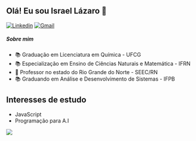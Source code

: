 ## Olá! Eu sou Israel Lázaro :floppy_disk:



 [![Linkedin](https://img.shields.io/badge/-Linkedin-blue?style=plastic&logo=Linkedin&link=https://www.linkedin.com/in/israel-lázaro-9a95a587/)](https://www.linkedin.com/in/israel-lázaro-9a95a587/)
 [![Gmail](https://img.shields.io/badge/-Gmail-c14438?style=plastic&logo=Gmail&logoColor=white&link=mailto:seu_email)](mailto:israel.lazaro@academico.ifpb.edu.br)
 

##### Sobre mim  

* :books:  Graduação em Licenciatura em Química - UFCG
* :books:  Especialização em Ensino de Ciências Naturais e Matemática - IFRN
* :school: Professor no estado do Rio Grande do Norte - SEEC/RN
* :books:  Graduando em Análise e Desenvolvimento de Sistemas - IFPB

## Interesses de estudo

* JavaScript
* Programação para A.I

![](https://www.bustan.ca/DesktopModules/CATALooKStore/Skins/BustanProduction/loading.gif)

<!--
**IsraelLazaro/IsraelLazaro** is a ✨ _special_ ✨ repository because its `README.md` (this file) appears on your GitHub profile.

Here are some ideas to get you started:

- 🔭 I’m currently working on ...
- 🌱 I’m currently learning ...
- 👯 I’m looking to collaborate on ...
- 🤔 I’m looking for help with ...
- 💬 Ask me about ...
- 📫 How to reach me: ...
- 😄 Pronouns: ...
- ⚡ Fun fact: ...
-->

